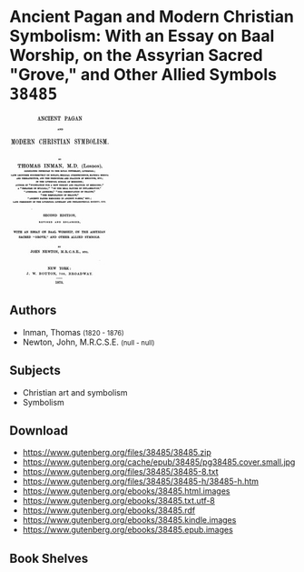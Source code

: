 # Ancient Pagan and Modern Christian Symbolism: With an Essay on Baal Worship, on the Assyrian Sacred "Grove," and Other Allied Symbols <kbd>38485</kbd>

![](./cover.medium.jpg "")

## Authors


 - Inman, Thomas <small>(1820 - 1876)</small>
 - Newton, John, M.R.C.S.E. <small>(null - null)</small>

## Subjects


 - Christian art and symbolism
 - Symbolism

## Download


 - https://www.gutenberg.org/files/38485/38485.zip
 - https://www.gutenberg.org/cache/epub/38485/pg38485.cover.small.jpg
 - https://www.gutenberg.org/files/38485/38485-8.txt
 - https://www.gutenberg.org/files/38485/38485-h/38485-h.htm
 - https://www.gutenberg.org/ebooks/38485.html.images
 - https://www.gutenberg.org/ebooks/38485.txt.utf-8
 - https://www.gutenberg.org/ebooks/38485.rdf
 - https://www.gutenberg.org/ebooks/38485.kindle.images
 - https://www.gutenberg.org/ebooks/38485.epub.images

## Book Shelves


